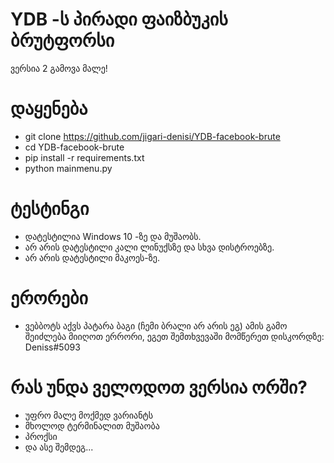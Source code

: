 # YDB -ს პირადი ფაიზბუკის ბრუტფორსი

ვერსია 2 გამოვა მალე!

# დაყენება

* git clone https://github.com/jigari-denisi/YDB-facebook-brute
* cd YDB-facebook-brute
* pip install -r requirements.txt
* python mainmenu.py

# ტესტინგი

* დატესტილია Windows 10 -ზე და მუშაობს.
* არ არის დატესტილი კალი ლინუქსზე და სხვა დისტროებზე.
* არ არის დატესტილი მაკოეს-ზე.

# ერორები

* ვებბოტს აქვს პატარა ბაგი (ჩემი ბრალი არ არის ეგ) ამის გამო შეიძლება მიიღოთ ერრორი, ეგეთ შემთხვევაში მომწერეთ დისკორდზე: Deniss#5093

# რას უნდა ველოდოთ ვერსია ორში?

* უფრო მალე მოქმედ ვარიანტს
* მხოლოდ ტერმინალით მუშაობა
* პროქსი
* და ასე შემდეგ...
